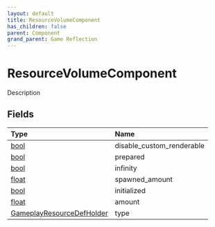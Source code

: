 ```yaml
---
layout: default
title: ResourceVolumeComponent
has_children: false
parent: Component
grand_parent: Game Reflection
---
```

# ResourceVolumeComponent
Description 

## Fields

| Type | Name |
|:-------------|:--------------|
| [bool](/docs/game-reflection/components/bool) | disable_custom_renderable |
| [bool](/docs/game-reflection/components/bool) | prepared |
| [bool](/docs/game-reflection/components/bool) | infinity |
| [float](/docs/game-reflection/components/float) | spawned_amount |
| [bool](/docs/game-reflection/components/bool) | initialized |
| [float](/docs/game-reflection/components/float) | amount |
| [GameplayResourceDefHolder](/docs/game-reflection/components/gameplay_resource_def_holder) | type |

